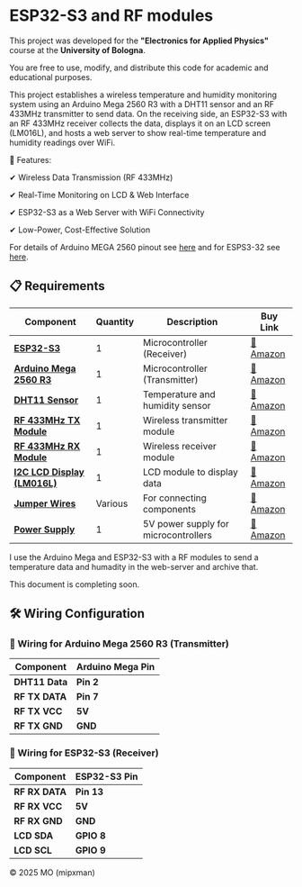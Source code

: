 # ESP32-S3  and RF modules

This project was developed for the **"Electronics for Applied Physics"** course at the **University of Bologna**.  

You are free to use, modify, and distribute this code for academic and educational purposes.



This project establishes a wireless temperature and humidity monitoring system using an Arduino Mega 2560 R3 with a DHT11 sensor and an RF 433MHz transmitter to send data. On the receiving side, an ESP32-S3 with an RF 433MHz receiver collects the data, displays it on an LCD screen (LM016L), and hosts a web server to show real-time temperature and humidity readings over WiFi.

🔹 Features:

✔ Wireless Data Transmission (RF 433MHz)

✔ Real-Time Monitoring on LCD & Web Interface

✔ ESP32-S3 as a Web Server with WiFi Connectivity

✔ Low-Power, Cost-Effective Solution


For details of Arduino MEGA 2560 pinout see [here](https://github.com/mipxman/RF-Modules-with-ESP32-S3-and-Arduino/blob/main/images/A000067-full-pinout.pdf) and for ESPS3-32 see [here](https://github.com/mipxman/RF-Modules-with-ESP32-S3-and-Arduino/blob/main/images/ESP32-S3-pinout.md).

## 📋 Requirements

| **Component**         | **Quantity** | **Description**                                   | **Buy Link** |
|----------------------|------------|---------------------------------------------------|-------------|
| **[ESP32-S3](https://www.amazon.com/s?k=esp32-s3)** | 1 | Microcontroller (Receiver) | [🔗 Amazon](https://www.amazon.com/s?k=esp32-s3) |
| **[Arduino Mega 2560 R3](https://www.amazon.com/s?k=arduino+mega+2560)** | 1 | Microcontroller (Transmitter) | [🔗 Amazon](https://www.amazon.com/s?k=arduino+mega+2560) |
| **[DHT11 Sensor](https://www.amazon.com/s?k=dht11+sensor)** | 1 | Temperature and humidity sensor | [🔗 Amazon](https://www.amazon.com/s?k=dht11+sensor) |
| **[RF 433MHz TX Module](https://www.amazon.com/s?k=rf+433mhz+transmitter)** | 1 | Wireless transmitter module | [🔗 Amazon](https://www.amazon.com/s?k=rf+433mhz+transmitter) |
| **[RF 433MHz RX Module](https://www.amazon.com/s?k=rf+433mhz+receiver)** | 1 | Wireless receiver module | [🔗 Amazon](https://www.amazon.com/s?k=rf+433mhz+receiver) |
| **[I2C LCD Display (LM016L)](https://www.amazon.com/s?k=i2c+lcd+display)** | 1 | LCD module to display data | [🔗 Amazon](https://www.amazon.com/s?k=i2c+lcd+display) |
| **[Jumper Wires](https://www.amazon.com/s?k=jumper+wires)** | Various | For connecting components | [🔗 Amazon](https://www.amazon.com/s?k=jumper+wires) |
| **[Power Supply](https://www.amazon.com/s?k=5v+power+supply)** | 1 | 5V power supply for microcontrollers | [🔗 Amazon](https://www.amazon.com/s?k=5v+power+supply) |


I use the Arduino Mega and ESP32-S3 with a RF modules to send a temperature data and humadity in the web-server and archive that.   

This document is completing soon. 
## 🛠 Wiring Configuration
### 📡 Wiring for Arduino Mega 2560 R3 (Transmitter)

| **Component**  | **Arduino Mega Pin** |
|---------------|----------------------|
| **DHT11 Data** | **Pin 2**           |
| **RF TX DATA** | **Pin 7**           |
| **RF TX VCC**  | **5V**              |
| **RF TX GND**  | **GND**             |

### 📡 Wiring for ESP32-S3 (Receiver)

| **Component**  | **ESP32-S3 Pin** |
|---------------|-----------------|
| **RF RX DATA** | **Pin 13**      |
| **RF RX VCC**  | **5V**          |
| **RF RX GND**  | **GND**         |
| **LCD SDA**    | **GPIO 8**      |
| **LCD SCL**    | **GPIO 9**      |

© 2025 MO (mipxman)
